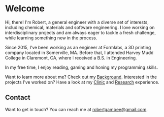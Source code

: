 # Welcome
Hi, there! I'm Robert, a general engineer with a diverse set of interests, including chemical, materials and software engineering. I love working on interdisciplinary projects and am always eager to tackle a fresh challenge, while learning something new in the process.

Since 2015, I've been working as an engineer at Formlabs, a 3D printing company located in Somerville, MA. Before that, I attended Harvey Mudd College in Claremont, CA, where I received a B.S. in Engineering.

In my free time, I enjoy reading, gaming and honing my programming skills.

Want to learn more about me? Check out my [Background](/background.md). Interested in the projects I've worked on? Have a look at my [Clinic](/clinic.md) and [Research](/research.md) experience.

## Contact
Want to get in touch? You can reach me at <robertgambee@gmail.com>.
